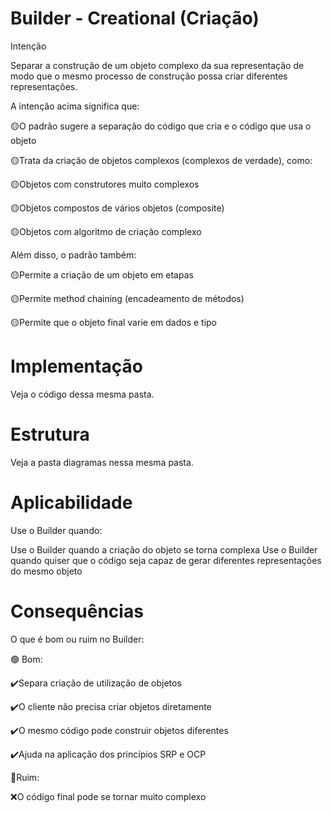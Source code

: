 # Builder - Creational (Criação)
Intenção

Separar a construção de um objeto complexo da sua representação de modo que o mesmo processo de construção possa criar diferentes representações.

A intenção acima significa que:

🟡O padrão sugere a separação do código que cria e o código que usa o objeto

🟡Trata da criação de objetos complexos (complexos de verdade), como:

🟡Objetos com construtores muito complexos

🟡Objetos compostos de vários objetos (composite)

🟡Objetos com algoritmo de criação complexo

Além disso, o padrão também:

🟡Permite a criação de um objeto em etapas

🟡Permite method chaining (encadeamento de métodos)

🟡Permite que o objeto final varie em dados e tipo

# Implementação
Veja o código dessa mesma pasta.

# Estrutura
Veja a pasta diagramas nessa mesma pasta.

# Aplicabilidade
Use o Builder quando:

Use o Builder quando a criação do objeto se torna complexa
Use o Builder quando quiser que o código seja capaz de gerar diferentes representações do mesmo objeto


# Consequências

O que é bom ou ruim no Builder:

🟢 Bom:

✔️Separa criação de utilização de objetos

✔️O cliente não precisa criar objetos diretamente

✔️O mesmo código pode construir objetos diferentes

✔️Ajuda na aplicação dos princípios SRP e OCP

🔴Ruim:

❌O código final pode se tornar muito complexo
